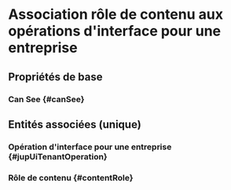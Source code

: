 # Association rôle de contenu aux opérations d'interface pour une entreprise
<!--- THIS FILE IS GENERATED PLEASE DO NOT EDIT IT DIRECTLY --->



## Propriétés de base

### Can See {#canSee}
        


## Entités associées (unique)

### Opération d'interface pour une entreprise {#jupUiTenantOperation}
        

### Rôle de contenu {#contentRole}
        





